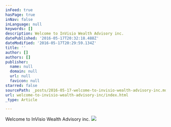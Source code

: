 ```yaml
---
inFeed: true
hasPage: true
inNav: false
inLanguage: null
keywords: []
description: Welcome to InVisio Wealth Advisory inc.
datePublished: '2016-05-17T20:32:18.488Z'
dateModified: '2016-05-17T20:29:59.134Z'
title: ''
author: []
authors: []
publisher:
  name: null
  domain: null
  url: null
  favicon: null
starred: false
sourcePath: _posts/2016-05-17-welcome-to-invisio-wealth-advisory-inc.md
url: welcome-to-invisio-wealth-advisory-inc/index.html
_type: Article

---
```

Welcome to InVisio Wealth Advisory inc.
![](https://the-grid-user-content.s3-us-west-2.amazonaws.com/13b45b70-0d1c-47f7-b00b-b4a329e38a54.jpg)